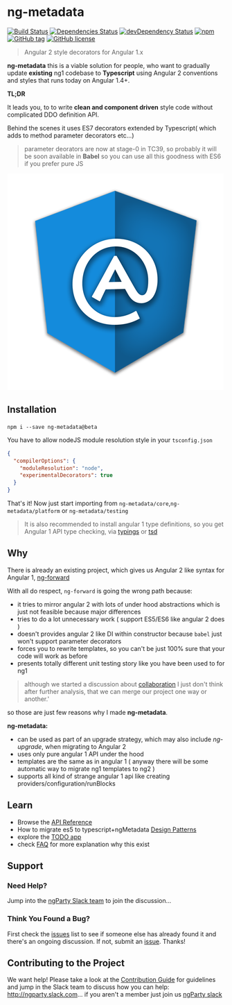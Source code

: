 # ng-metadata

[![Build Status](https://travis-ci.org/ngParty/ng-metadata.svg)](https://travis-ci.org/ngParty/ng-metadata)
[![Dependencies Status](https://david-dm.org/ngParty/ng-metadata.svg)](https://david-dm.org/ngParty/ng-metadata)
[![devDependency Status](https://david-dm.org/ngParty/ng-metadata/dev-status.svg)](https://david-dm.org/ngParty/ng-metadata#info=devDependencies)
[![npm](https://img.shields.io/npm/v/ng-metadata.svg)](https://www.npmjs.com/package/ng-metadata)
[![GitHub tag](https://img.shields.io/github/tag/ngParty/ng-metadata.svg)]()
[![GitHub license](https://img.shields.io/badge/license-MIT-blue.svg)](https://raw.githubusercontent.com/ngParty/ng-metadata/master/LICENSE)

> Angular 2 style decorators for Angular 1.x

**ng-metadata** this is a viable solution for people,
who want to gradually update **existing** ng1 codebase to **Typescript** using Angular 2 conventions and styles that 
runs today on Angular 1.4+.

**TL;DR**

It leads you, to to write **clean and component driven** style code without complicated DDO definition API.

Behind the scenes it uses ES7 decorators extended by Typescript( which adds to method parameter decorators etc...)
> parameter deorators are now at stage-0 in TC39, so probably it will be soon available in **Babel** so you can use 
all this goodness with ES6 if you prefer pure JS

![ng-metadata logo](assets/logo/ngMetadata.png)

## Installation

`npm i --save ng-metadata@beta`

You have to allow nodeJS module resolution style in your `tsconfig.json`

```json
{
  "compilerOptions": {
    "moduleResolution": "node",
    "experimentalDecorators": true
  }
}
```

That's it! Now just start importing from `ng-metadata/core`,`ng-metadata/platform` or `ng-metadata/testing`

> It is also recommended to install angular 1 type definitions, so you get Angular 1 API type checking,
 via [typings](https://github.com/typings/typings) or [tsd](https://github.com/Definitelytyped/tsd)

## Why

There is already an existing project, which gives us Angular 2 like syntax for Angular 1, [ng-forward](https://github.com/ngUpgraders/ng-forward)

With all do respect, `ng-forward` is going the wrong path because:
- it tries to mirror angular 2 with lots of under hood abstractions which is just not feasible 
because major differences 
- tries to do a lot unnecessary work ( support ES5/ES6  like angular 2 does )
- doesn't provides angular 2 like DI within constructor because `babel` just won't support parameter decorators
- forces you to rewrite templates, so you can't be just 100% sure that your code will work as before
- presents totally different unit testing story like you have been used to for ng1 

> although we started a discussion about [collaboration](https://github.com/ngUpgraders/ng-forward/issues/138) I just don't think after further analysis, that we can merge 
our project one way or another.'
 
so those are just few reasons why I made **ng-metadata**.

**ng-metadata:**
- can be used as part of an upgrade strategy, which may also include *ng-upgrade*, when migrating to Angular 2
- uses only pure angular 1 API under the hood
- templates are the same as in angular 1 ( anyway there will be some automatic way to migrate ng1 templates to ng2 )
- supports all kind of strange angular 1 api like creating providers/configuration/runBlocks

## Learn

- Browse the [API Reference](docs/API.md)
- How to migrate es5 to typescript+ngMetadata [Design Patterns](docs/DESIGN-PATTERNS.md)
- explore the [TODO app](playground)
- check [FAQ](docs/FAQ.md) for more explanation why this exist

## Support

### Need Help?

Jump into the [ngParty Slack team](https://ngparty.herokuapp.com/) to join the discussion...

### Think You Found a Bug?

First check the [issues](https://github.com/ngParty/ng-metadata/issues) list to see if someone else has already 
found it and there's an ongoing discussion. If not, submit an [issue](https://github.com/ngParty/ng-metadata/issues).
 Thanks!

## Contributing to the Project

We want help! Please take a look at the [Contribution Guide](CONTRIBUTING.md) for guidelines and jump in the Slack 
team to discuss how you can help: http://ngparty.slack.com... 
if you aren't a member just join us [ngParty slack](https://ngparty.herokuapp.com)
